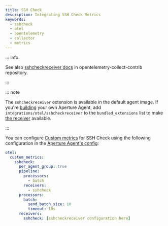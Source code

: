 ```yaml
---
title: SSH Check
description: Integrating SSH Check Metrics
keywords:
  - sshcheck
  - otel
  - opentelemetry
  - collector
  - metrics
---
```


::: info

See also [sshcheckreceiver docs][receiver] in opentelemetry-collect-contrib
repository.

:::

::: note

The `sshcheckreceiver` extension is available in the default agent image. If
you're [building][build] your own Aperture Agent, add
`integrations/otel/sshcheckreceiver` to the `bundled_extensions` list to make
[the receiver][receiver] available.

:::

You can configure [Custom metrics][custom-metrics] for SSH Check using the
following configuration in the [Aperture Agent's config][agent-config]:

```yaml
otel:
  custom_metrics:
    sshcheck:
      per_agent_group: true
      pipeline:
        processors:
          - batch
        receivers:
          - sshcheck
      processors:
        batch:
          send_batch_size: 10
          timeout: 10s
      receivers:
        sshcheck: [sshcheckreceiver configuration here]
```

[build]: /reference/aperturectl/build/agent/agent.md
[receiver]:
  https://github.com/open-telemetry/opentelemetry-collector-contrib/tree/main/receiver/sshcheckreceiver
[custom-metrics]: /reference/configuration/agent.md#custom-metrics-config
[agent-config]: /reference/configuration/agent.md#agent-o-t-e-l-config
